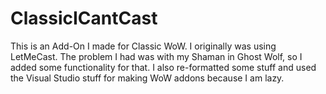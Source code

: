 # ClassicICantCast

This is an Add-On I made for Classic WoW. I originally was using LetMeCast.
The problem I had was with my Shaman in Ghost Wolf, so I added some functionality for that.
I also re-formatted some stuff and used the Visual Studio stuff for making WoW addons because
I am lazy.
